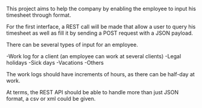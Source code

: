 This project aims to help the company by enabling the employee to input his timesheet through format.

For the first interface, a REST call will be made that allow a user to query his timesheet as well as fill it by sending a POST request with a JSON payload.

There can be several types of input for an employee.

-Work log for a client (an employee can work at several clients)
-Legal holidays
-Sick days
-Vacations
-Others


The work logs should have increments of hours, as there can be half-day at work.

At terms, the REST API should be able to handle more than just JSON format, a csv or xml could be given.
